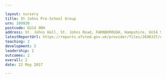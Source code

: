 ```yaml
---

layout: nursery
title: St Johns Pre-School Group
urn: 109930
postcode: GU14 9RH
address: St. Johns Hall, St. Johns Road, FARNBOROUGH, Hampshire, GU14 9RH
latestReportUrl: https://reports.ofsted.gov.uk/provider/files/2696337/urn/109930.pdf
teaching: 2
development: 2
leadership: 2
outcomes: 2
overall: 2
date: 22 May 2017

---
```


